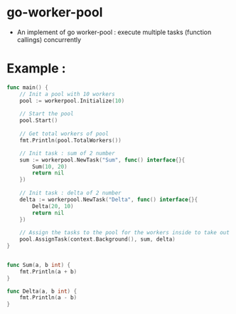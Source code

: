 # go-worker-pool
- An implement of go worker-pool : execute multiple tasks (function callings) concurrently
# Example :
```go
func main() {
	// Init a pool with 10 workers
	pool := workerpool.Initialize(10)
	
	// Start the pool
	pool.Start()
	
	// Get total workers of pool
	fmt.Println(pool.TotalWorkers())

	// Init task : sum of 2 number
	sum := workerpool.NewTask("Sum", func() interface{}{
		Sum(10, 20)
		return nil
	})
	
	// Init task : delta of 2 number
	delta := workerpool.NewTask("Delta", func() interface{}{
		Delta(20, 10)
		return nil
	})
	
	// Assign the tasks to the pool for the workers inside to take out and process it
	pool.AssignTask(context.Background(), sum, delta)
}


func Sum(a, b int) {
	fmt.Println(a + b)
}

func Delta(a, b int) {
	fmt.Println(a - b)
}
```
